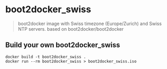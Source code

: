 # boot2docker_swiss
> boot2docker image with Swiss timezone (Europe/Zurich) and Swiss NTP servers.
> based on boot2docker/boot2docker

## Build your own boot2docker_swiss
```
docker build -t boot2docker_swiss .
docker run --rm boot2docker_swiss > boot2docker_swiss.iso
```
